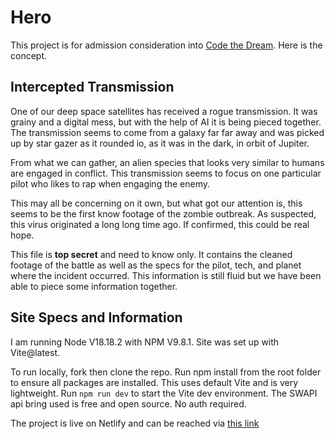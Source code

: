 # Hero
This project is for admission consideration into [Code the Dream](https://codethedream.org/). Here is the concept.

## Intercepted Transmission
One of our deep space satellites has received a rogue transmission. It was grainy and a digital mess, but with the help of AI it is being pieced together. The transmission seems to come from a galaxy far far away and was picked up by star gazer as it rounded io, as it was in the dark, in orbit of Jupiter.

From what we can gather, an alien species that looks very similar to humans are engaged in conflict. This transmission seems to focus on one particular pilot who likes to rap when engaging the enemy.

This may all be concerning on it own, but what got our attention is, this seems to be the first know footage of the zombie outbreak. As suspected, this virus originated a long long time ago. If confirmed, this could be real hope.

This file is **top secret** and need to know only. It contains the cleaned footage of the battle as well as the specs for the pilot, tech, and planet where the incident occurred. This information is still fluid but we have been able to piece some information together.

## Site Specs and Information
I am running Node V18.18.2 with NPM V9.8.1. Site was set up with Vite@latest.

To run locally, fork then clone the repo. Run npm install from the root folder to ensure all packages are installed. This uses default Vite and is very lightweight. Run 
```npm run dev```
to start the Vite dev environment. The SWAPI api bring used is free and open source. No auth required.

The project is live on Netlify and can be reached via [this link](https://fastidious-cuchufli-e25756.netlify.app/)